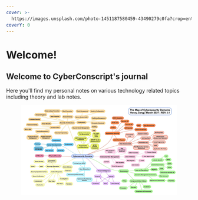 ```yaml
---
cover: >-
  https://images.unsplash.com/photo-1451187580459-43490279c0fa?crop=entropy&cs=srgb&fm=jpg&ixid=M3wxOTcwMjR8MHwxfHNlYXJjaHw2fHx0ZWNobm9sb2d5fGVufDB8fHx8MTY4ODYzMzM1MXww&ixlib=rb-4.0.3&q=85
coverY: 0
---
```


# Welcome!

## Welcome to CyberConscript's journal

Here you'll find my personal notes on various technology related topics including theory and lab notes.



<figure><img src=".gitbook/assets/image (1) (1) (1) (1) (1).png" alt=""><figcaption></figcaption></figure>
